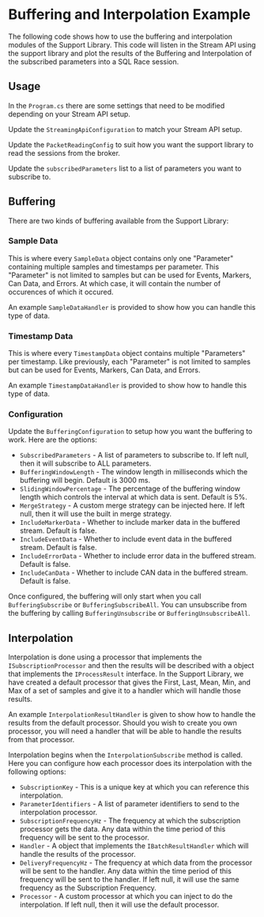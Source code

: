 ﻿# Buffering and Interpolation Example
The following code shows how to use the buffering and interpolation modules of the Support Library.
This code will listen in the Stream API using the support library and plot the results of the Buffering and Interpolation of the subscribed parameters into a SQL Race session.

## Usage
In the `Program.cs` there are some settings that need to be modified depending on your Stream API setup.

Update the `StreamingApiConfiguration` to match your Stream API setup.

Update the `PacketReadingConfig` to suit how you want the support library to read the sessions from the broker.

Update the `subscribedParameters` list to a list of parameters you want to subscribe to.

## Buffering
There are two kinds of buffering available from the Support Library:

### Sample Data
This is where every `SampleData` object contains only one "Parameter" containing multiple samples and timestamps per parameter.
This "Parameter" is not limited to samples but can be used for Events, Markers, Can Data, and Errors. At which case, it will contain the number of occurences of which it occured.

An example `SampleDataHandler` is provided to show how you can handle this type of data.

### Timestamp Data
This is where every `TimestampData` object contains multiple "Parameters" per timestamp.
Like previously, each "Parameter" is not limited to samples but can be used for Events, Markers, Can Data, and Errors.

An example `TimestampDataHandler` is provided to show how to handle this type of data.

### Configuration
Update the `BufferingConfiguration` to setup how you want the buffering to work. Here are the options:

- `SubscribedParameters` - A list of parameters to subscribe to. If left null, then it will subscribe to ALL parameters.
- `BufferingWindowLength` - The window length in milliseconds which the buffering will begin. Default is 3000 ms.
- `SlidingWindowPercentage` - The percentage of the buffering window length which controls the interval at which data is sent. Default is 5%.
- `MergeStrategy` - A custom merge strategy can be injected here. If left null, then it will use the built in merge strategy.
- `IncludeMarkerData` - Whether to include marker data in the buffered stream. Default is false.
- `IncludeEventData` - Whether to include event data in the buffered stream. Default is false.
- `IncludeErrorData` - Whether to include error data in the buffered stream. Default is false.
- `IncludeCanData` - Whether to include CAN data in the buffered stream. Default is false.

Once configured, the buffering will only start when you call `BufferingSubscribe` or `BufferingSubscribeAll`.
You can unsubscribe from the buffering by calling `BufferingUnsubscribe` or `BufferingUnsubscribeAll`.

## Interpolation
Interpolation is done using a processor that implements the `ISubscriptionProcessor` and then the results will be described with a object that implements the `IProcessResult` interface.
In the Support Library, we have created a default processor that gives the First, Last, Mean, Min, and Max of a set of samples and give it to a handler which will handle those results.

An example `InterpolationResultHandler` is given to show how to handle the results from the default processor.
Should you wish to create you own processor, you will need a handler that will be able to handle the results from that processor.

Interpolation begins when the `InterpolationSubscribe` method is called. Here you can configure how each processor does its interpolation with the following options:
- `SubscriptionKey` - This is a unique key at which you can reference this interpolation.
- `ParameterIdentifiers` - A list of parameter identifiers to send to the interpolation processor.
- `SubscriptionFrequencyHz` - The frequency at which the subscription processor gets the data. Any data within the time period of this frequency will be sent to the processor.
- `Handler` - A object that implements the `IBatchResultHandler` which will handle the results of the processor.
- `DeliveryFrequencyHz` - The frequency at which data from the processor will be sent to the handler. Any data within the time period of this frequency will be sent to the handler. If left null, it will use the same frequency as the Subscription Frequency.
- `Processor` - A custom processor at which you can inject to do the interpolation. If left null, then it will use the default processor.

